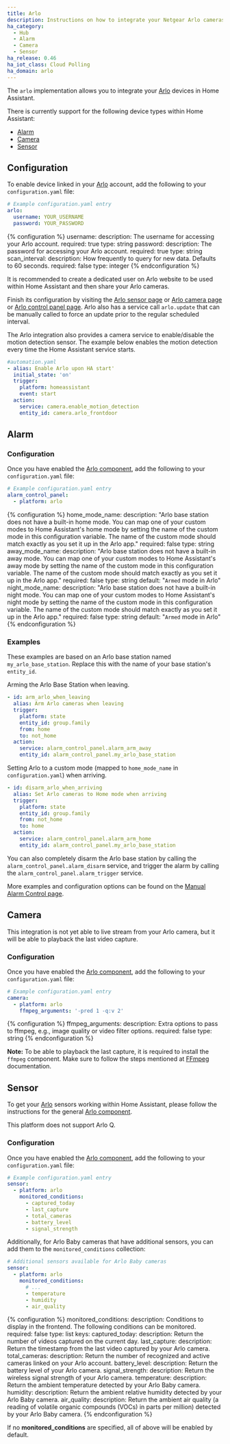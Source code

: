 ```yaml
---
title: Arlo
description: Instructions on how to integrate your Netgear Arlo cameras within Home Assistant.
ha_category:
  - Hub
  - Alarm
  - Camera
  - Sensor
ha_release: 0.46
ha_iot_class: Cloud Polling
ha_domain: arlo
---
```


The `arlo` implementation allows you to integrate your [Arlo](https://arlo.netgear.com/) devices in Home Assistant.

There is currently support for the following device types within Home Assistant:

- [Alarm](#alarm)
- [Camera](#camera)
- [Sensor](#sensor)

## Configuration

To enable device linked in your [Arlo](https://arlo.netgear.com/) account, add the following to your `configuration.yaml` file:

```yaml
# Example configuration.yaml entry
arlo:
  username: YOUR_USERNAME
  password: YOUR_PASSWORD
```

{% configuration %}
username:
  description: The username for accessing your Arlo account.
  required: true
  type: string
password:
  description: The password for accessing your Arlo account.
  required: true
  type: string
scan_interval:
  description: How frequently to query for new data. Defaults to 60 seconds.
  required: false
  type: integer
{% endconfiguration %}

It is recommended to create a dedicated user on Arlo website to be used within Home Assistant and then share your Arlo cameras.

Finish its configuration by visiting the [Arlo sensor page](/integrations/arlo#sensor) or [Arlo camera page](/integrations/arlo#camera) or [Arlo control panel page](/integrations/arlo). Arlo also has a service call `arlo.update` that can be manually called to force an update prior to the regular scheduled interval.

The Arlo integration also provides a camera service to enable/disable the motion detection sensor. The example below enables the motion detection every time the Home Assistant service starts.

```yaml
#automation.yaml
- alias: Enable Arlo upon HA start'
  initial_state: 'on'
  trigger:
    platform: homeassistant
    event: start
  action:
    service: camera.enable_motion_detection
    entity_id: camera.arlo_frontdoor
```

## Alarm

### Configuration

Once you have enabled the [Arlo component](/integrations/arlo), add the following to your `configuration.yaml` file:

```yaml
# Example configuration.yaml entry
alarm_control_panel:
  - platform: arlo
```

{% configuration %}
home_mode_name:
  description: "Arlo base station does not have a built-in home mode. You can map one of your custom modes to Home Assistant's home mode by setting the name of the custom mode in this configuration variable. The name of the custom mode should match exactly as you set it up in the Arlo app."
  required: false
  type: string
away_mode_name:
  description: "Arlo base station does not have a built-in away mode. You can map one of your custom modes to Home Assistant's away mode by setting the name of the custom mode in this configuration variable. The name of the custom mode should match exactly as you set it up in the Arlo app."
  required: false
  type: string
  default: "`Armed` mode in Arlo"
night_mode_name:
  description: "Arlo base station does not have a built-in night mode. You can map one of your custom modes to Home Assistant's night mode by setting the name of the custom mode in this configuration variable. The name of the custom mode should match exactly as you set it up in the Arlo app."
  required: false
  type: string
  default: "`Armed` mode in Arlo"
{% endconfiguration %}

### Examples

These examples are based on an Arlo base station named `my_arlo_base_station`. Replace this with the name of your base station's `entity_id`.

Arming the Arlo Base Station when leaving.

```yaml
- id: arm_arlo_when_leaving
  alias: Arm Arlo cameras when leaving
  trigger:
    platform: state
    entity_id: group.family
    from: home
    to: not_home
  action:
    service: alarm_control_panel.alarm_arm_away
    entity_id: alarm_control_panel.my_arlo_base_station
```

Setting Arlo to a custom mode (mapped to `home_mode_name` in `configuration.yaml`) when arriving.

```yaml
- id: disarm_arlo_when_arriving
  alias: Set Arlo cameras to Home mode when arriving
  trigger:
    platform: state
    entity_id: group.family
    from: not_home
    to: home
  action:
    service: alarm_control_panel.alarm_arm_home
    entity_id: alarm_control_panel.my_arlo_base_station
```

You can also completely disarm the Arlo base station by calling the `alarm_control_panel.alarm_disarm` service, and trigger the alarm by calling the `alarm_control_panel.alarm_trigger` service.

More examples and configuration options can be found on the [Manual Alarm Control page](/integrations/manual#examples).

## Camera

This integration is not yet able to live stream from your Arlo camera, but it will be able to playback the last video capture.

### Configuration

Once you have enabled the [Arlo component](/integrations/arlo), add the following to your `configuration.yaml` file:

```yaml
# Example configuration.yaml entry
camera:
  - platform: arlo
    ffmpeg_arguments: '-pred 1 -q:v 2'
```

{% configuration %}
ffmpeg_arguments:
  description: Extra options to pass to ffmpeg, e.g., image quality or video filter options.
  required: false
  type: string
{% endconfiguration %}

**Note:** To be able to playback the last capture, it is required to install the `ffmpeg` component. Make sure to follow the steps mentioned at [FFmpeg](/integrations/ffmpeg/) documentation.

## Sensor

To get your [Arlo](https://arlo.netgear.com/) sensors working within Home Assistant, please follow the instructions for the general [Arlo component](/integrations/arlo).

This platform does not support Arlo Q.

### Configuration

Once you have enabled the [Arlo component](/integrations/arlo), add the following to your `configuration.yaml` file:

```yaml
# Example configuration.yaml entry
sensor:
  - platform: arlo
    monitored_conditions:
      - captured_today
      - last_capture
      - total_cameras
      - battery_level
      - signal_strength
```

Additionally, for Arlo Baby cameras that have additional sensors, you can add them to the `monitored_conditions` collection:

```yaml
# Additional sensors available for Arlo Baby cameras
sensor:
  - platform: arlo
    monitored_conditions:
      # ...
      - temperature
      - humidity
      - air_quality
```

{% configuration %}
monitored_conditions:
  description: Conditions to display in the frontend. The following conditions can be monitored.
  required: false
  type: list
  keys:
    captured_today:
      description: Return the number of videos captured on the current day.
    last_capture:
      description: Return the timestamp from the last video captured by your Arlo camera.
    total_cameras:
      description: Return the number of recognized and active cameras linked on your Arlo account.
    battery_level:
      description: Return the battery level of your Arlo camera.
    signal_strength:
      description: Return the wireless signal strength of your Arlo camera.
    temperature:
      description: Return the ambient temperature detected by your Arlo Baby camera.
    humidity:
      description: Return the ambient relative humidity detected by your Arlo Baby camera.
    air_quality:
      description: Return the ambient air quality (a reading of volatile organic compounds (VOCs) in parts per million) detected by your Arlo Baby camera.
{% endconfiguration %}

If no **monitored_conditions** are specified, all of above will be enabled by default.
